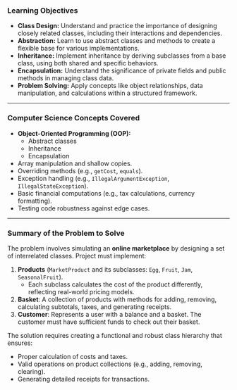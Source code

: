 ### **Learning Objectives**
- **Class Design:** Understand and practice the importance of designing closely related classes, including their interactions and dependencies.
- **Abstraction:** Learn to use abstract classes and methods to create a flexible base for various implementations.
- **Inheritance:** Implement inheritance by deriving subclasses from a base class, using both shared and specific behaviors.
- **Encapsulation:** Understand the significance of private fields and public methods in managing class data.
- **Problem Solving:** Apply concepts like object relationships, data manipulation, and calculations within a structured framework.

---

### **Computer Science Concepts Covered**
- **Object-Oriented Programming (OOP):**
  - Abstract classes
  - Inheritance
  - Encapsulation
- Array manipulation and shallow copies.
- Overriding methods (e.g., `getCost`, `equals`).
- Exception handling (e.g., `IllegalArgumentException`, `IllegalStateException`).
- Basic financial computations (e.g., tax calculations, currency formatting).
- Testing code robustness against edge cases.

---

### **Summary of the Problem to Solve**
The problem involves simulating an **online marketplace** by designing a set of interrelated classes. Project must implement:
1. **Products** (`MarketProduct` and its subclasses: `Egg`, `Fruit`, `Jam`, `SeasonalFruit`).
   - Each subclass calculates the cost of the product differently, reflecting real-world pricing models.
2. **Basket**: A collection of products with methods for adding, removing, calculating subtotals, taxes, and generating receipts.
3. **Customer**: Represents a user with a balance and a basket. The customer must have sufficient funds to check out their basket.

The solution requires creating a functional and robust class hierarchy that ensures:
- Proper calculation of costs and taxes.
- Valid operations on product collections (e.g., adding, removing, clearing).
- Generating detailed receipts for transactions.
